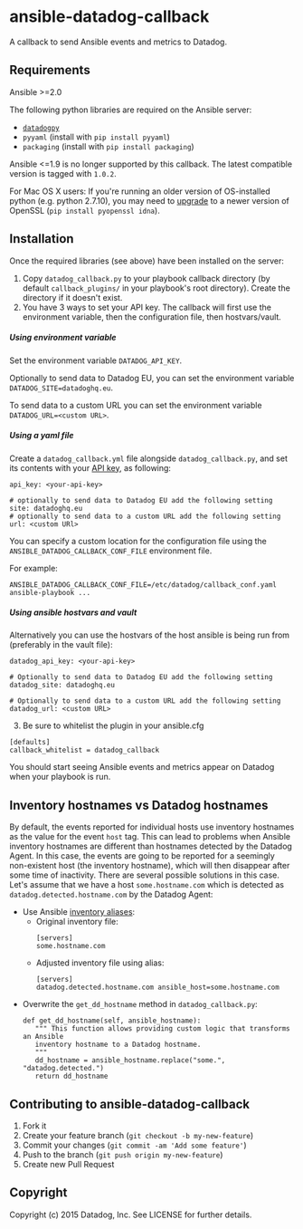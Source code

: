 # ansible-datadog-callback

A callback to send Ansible events and metrics to Datadog.

## Requirements

Ansible >=2.0

The following python libraries are required on the Ansible server:

- [`datadogpy`](https://github.com/DataDog/datadogpy/)
- `pyyaml` (install with `pip install pyyaml`)
- `packaging` (install with `pip install packaging`)

Ansible <=1.9 is no longer supported by this callback. The latest compatible
version is tagged with `1.0.2`.

For Mac OS X users: If you're running an older version of OS-installed python (e.g. python 2.7.10), you may need to [upgrade](https://github.com/kennethreitz/requests/issues/3883#issuecomment-281182498) to a newer version of OpenSSL (`pip install pyopenssl idna`).

## Installation

Once the required libraries (see above) have been installed on the server:

1. Copy `datadog_callback.py` to your playbook callback directory (by default
`callback_plugins/` in your playbook's root directory). Create the directory
if it doesn't exist.
2. You have 3 ways to set your API key. The callback will first use the
   environment variable, then the configuration file, then hostvars/vault.

##### Using environment variable

Set the environment variable `DATADOG_API_KEY`.

Optionally to send data to Datadog EU, you can set the environment
variable `DATADOG_SITE=datadoghq.eu`.

To send data to a custom URL you can set the environment
variable `DATADOG_URL=<custom URL>`.

##### Using a yaml file

Create a `datadog_callback.yml` file alongside `datadog_callback.py`,
and set its contents with your [API key](https://app.datadoghq.com/account/settings#api),
as following:

```
api_key: <your-api-key>

# optionally to send data to Datadog EU add the following setting
site: datadoghq.eu
# optionally to send data to a custom URL add the following setting
url: <custom URl>
```

You can specify a custom location for the configuration file using the
`ANSIBLE_DATADOG_CALLBACK_CONF_FILE` environment file.

For example:
```
ANSIBLE_DATADOG_CALLBACK_CONF_FILE=/etc/datadog/callback_conf.yaml ansible-playbook ...
```

##### Using ansible hostvars and vault

Alternatively you can use the hostvars of the host ansible is being run from (preferably in the vault file):
```
datadog_api_key: <your-api-key>

# Optionally to send data to Datadog EU add the following setting
datadog_site: datadoghq.eu

# Optionally to send data to a custom URL add the following setting
datadog_url: <custom URL>
```

3. Be sure to whitelist the plugin in your ansible.cfg
```
[defaults]
callback_whitelist = datadog_callback
```

You should start seeing Ansible events and metrics appear on Datadog when your playbook is run.

## Inventory hostnames vs Datadog hostnames

By default, the events reported for individual hosts use inventory hostnames
as the value for the event `host` tag. This can lead to problems when Ansible
inventory hostnames are different than hostnames detected by the Datadog Agent.
In this case, the events are going to be reported for a seemingly non-existent
host (the inventory hostname), which will then disappear after some time
of inactivity. There are several possible solutions in this case. Let's assume
that we have a host `some.hostname.com` which is detected as
`datadog.detected.hostname.com` by the Datadog Agent:

* Use Ansible [inventory aliases](https://docs.ansible.com/ansible/latest/user_guide/intro_inventory.html#inventory-aliases):
  * Original inventory file:
    ```
    [servers]
    some.hostname.com
    ```
  * Adjusted inventory file using alias:
    ```
    [servers]
    datadog.detected.hostname.com ansible_host=some.hostname.com
    ```
* Overwrite the `get_dd_hostname` method in `datadog_callback.py`:
  ```
  def get_dd_hostname(self, ansible_hostname):
     """ This function allows providing custom logic that transforms an Ansible
     inventory hostname to a Datadog hostname.
     """
     dd_hostname = ansible_hostname.replace("some.", "datadog.detected.")
     return dd_hostname
  ```

## Contributing to ansible-datadog-callback

1. Fork it
2. Create your feature branch (`git checkout -b my-new-feature`)
3. Commit your changes (`git commit -am 'Add some feature'`)
4. Push to the branch (`git push origin my-new-feature`)
5. Create new Pull Request

## Copyright

Copyright (c) 2015 Datadog, Inc. See LICENSE for further details.
